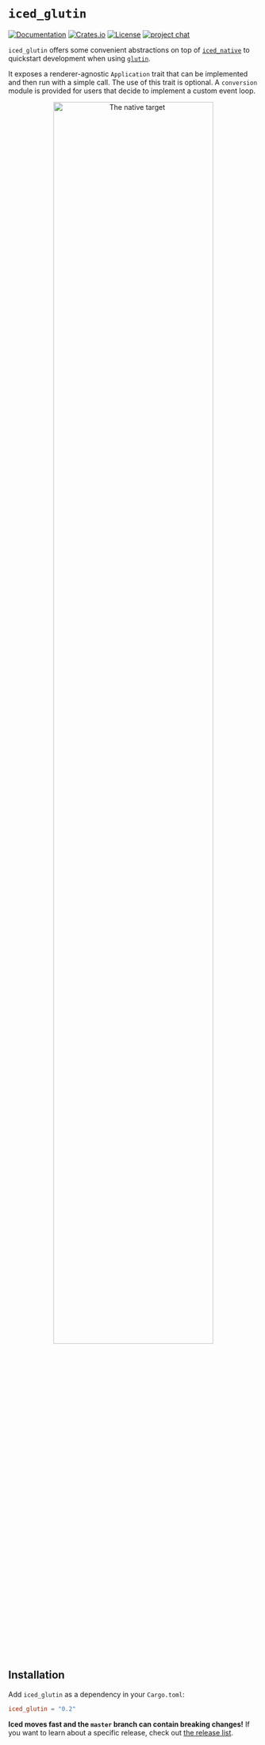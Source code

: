 # `iced_glutin`
[![Documentation](https://docs.rs/iced_glutin/badge.svg)][documentation]
[![Crates.io](https://img.shields.io/crates/v/iced_glutin.svg)](https://crates.io/crates/iced_glutin)
[![License](https://img.shields.io/crates/l/iced_glutin.svg)](https://github.com/hecrj/iced/blob/master/LICENSE)
[![project chat](https://img.shields.io/badge/chat-on_zulip-brightgreen.svg)](https://iced.zulipchat.com)

`iced_glutin` offers some convenient abstractions on top of [`iced_native`] to quickstart development when using [`glutin`].

It exposes a renderer-agnostic `Application` trait that can be implemented and then run with a simple call. The use of this trait is optional. A `conversion` module is provided for users that decide to implement a custom event loop.

<p align="center">
  <img alt="The native target" src="../docs/graphs/native.png" width="80%">
</p>

[documentation]: https://docs.rs/iced_glutin
[`iced_native`]: ../native
[`glutin`]: https://github.com/rust-windowing/glutin

## Installation
Add `iced_glutin` as a dependency in your `Cargo.toml`:

```toml
iced_glutin = "0.2"
```

__Iced moves fast and the `master` branch can contain breaking changes!__ If
you want to learn about a specific release, check out [the release list].

[the release list]: https://github.com/hecrj/iced/releases
